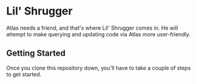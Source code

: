 # Lil' Shrugger

Atlas needs a friend, and that's where Lil' Shrugger comes in. He will attempt to make querying and updating code via Atlas more user-friendly. 

## Getting Started

Once you clone this repository down, you'll have to take a couple of steps to get started. 

